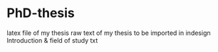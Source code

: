# PhD-thesis
latex file of my thesis
raw text of my thesis to be imported in indesign
Introduction & field of study txt
